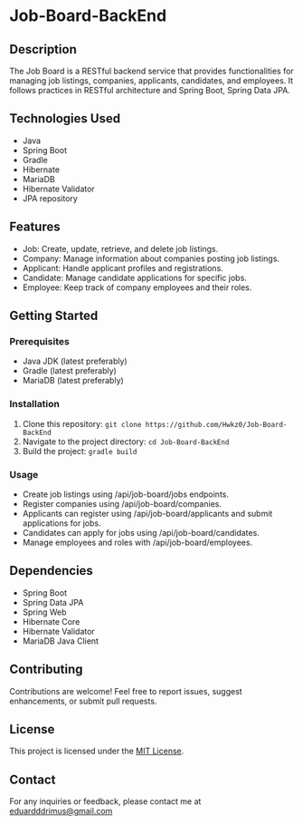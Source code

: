 # Job-Board-BackEnd

## Description

The Job Board  is a RESTful backend service that provides functionalities for managing job listings, companies, applicants, candidates, and employees. It follows  practices in RESTful architecture and  Spring Boot, Spring Data JPA.

## Technologies Used

- Java
- Spring Boot
- Gradle
- Hibernate
- MariaDB
- Hibernate Validator
- JPA repository

## Features

- Job: Create, update, retrieve, and delete job listings.
- Company: Manage information about companies posting job listings.
- Applicant: Handle applicant profiles and registrations.
- Candidate: Manage candidate applications for specific jobs.
- Employee: Keep track of company employees and their roles.

## Getting Started

### Prerequisites

- Java JDK (latest preferably)
- Gradle (latest preferably)
- MariaDB (latest preferably)

### Installation

1. Clone this repository: `git clone https://github.com/Hwkz0/Job-Board-BackEnd`
2. Navigate to the project directory: `cd Job-Board-BackEnd`
3. Build the project: `gradle build`

### Usage

- Create job listings using /api/job-board/jobs endpoints.
- Register companies using /api/job-board/companies.
- Applicants can register using /api/job-board/applicants and submit applications for jobs.
- Candidates can apply for jobs using /api/job-board/candidates.
- Manage employees and roles with /api/job-board/employees.


## Dependencies

- Spring Boot
- Spring Data JPA
- Spring Web
- Hibernate Core
- Hibernate Validator
- MariaDB Java Client

## Contributing

Contributions are welcome! Feel free to report issues, suggest enhancements, or submit pull requests.

## License


This project is licensed under the [MIT License](LICENSE).

## Contact

For any inquiries or feedback, please contact me at eduardddrimus@gmail.com

